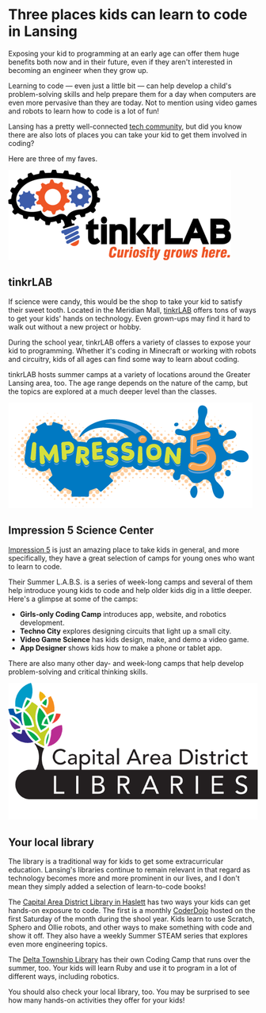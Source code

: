 # Three places kids can learn to code in Lansing

Exposing your kid to programming at an early age can offer them huge benefits both now and in their future, even if they aren't interested in becoming an engineer when they grow up.

Learning to code &mdash; even just a little bit &mdash; can help develop a child's problem-solving skills and help prepare them for a day when computers are even more pervasive than they are today. Not to mention using video games and robots to learn how to code is a lot of fun!

Lansing has a pretty well-connected [tech community](https://www.lansing.codes/), but did you know there are also lots of places you can take your kid to get them involved in coding?

Here are three of my faves.

![](tinkrlab-logo.png)

## tinkrLAB

If science were candy, this would be the shop to take your kid to satisfy their sweet tooth. Located in the Meridian Mall, [tinkrLAB](https://www.tinkrlab.com/) offers tons of ways to get your kids' hands on technology. Even grown-ups may find it hard to walk out without a new project or hobby.

During the school year, tinkrLAB offers a variety of classes to expose your kid to programming. Whether it's coding in Minecraft or working with robots and circuitry, kids of all ages can find some way to learn about coding.

tinkrLAB hosts summer camps at a variety of locations around the Greater Lansing area, too. The age range depends on the nature of the camp, but the topics are explored at a much deeper level than the classes.

![](impression5-logo.png)

## Impression 5 Science Center

[Impression 5](https://impression5.org/) is just an amazing place to take kids in general, and more specifically, they have a great selection of camps for young ones who want to learn to code.

Their Summer L.A.B.S. is a series of week-long camps and several of them help introduce young kids to code and help older kids dig in a little deeper. Here's a glimpse at some of the camps:

* **Girls-only Coding Camp** introduces app, website, and robotics development.
* **Techno City** explores designing circuits that light up a small city.
* **Video Game Science** has kids design, make, and demo a video game.
* **App Designer** shows kids how to make a phone or tablet app.

There are also many other day- and week-long camps that help develop problem-solving and critical thinking skills.

![](cadl-logo.png)

## Your local library

The library is a traditional way for kids to get some extracurricular education. Lansing's libraries continue to remain relevant in that regard as technology becomes more and more prominent in our lives, and I don't mean they simply added a selection of learn-to-code books!

The [Capital Area District Library in Haslett](https://www.cadl.org/events/browse-all-events/?branch=haslett) has two ways your kids can get hands-on exposure to code. The first is a monthly [CoderDojo](https://zen.coderdojo.com/dojo/us/haslett-mi/haslett-mi-cadl-haslett-library-1) hosted on the first Saturday of the month during the shool year. Kids learn to use Scratch, Sphero and Ollie robots, and other ways to make something with code and show it off. They also have a weekly Summer STEAM series that explores even more engineering topics.

The [Delta Township Library](http://dtdl.evanced.info/signup) has their own Coding Camp that runs over the summer, too. Your kids will learn Ruby and use it to program in a lot of different ways, including robotics.

You should also check your local library, too. You may be surprised to see how many hands-on activities they offer for your kids!
